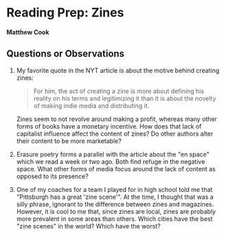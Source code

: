 # Reading Prep: Zines

#### Matthew Cook

## Questions or Observations

1. My favorite quote in the NYT article is about the motive behind creating zines:

   > For him, the act of creating a zine is more about defining his reality on his terms and legitimizing it than it is about the novelty of making indie media and distributing it.

   Zines seem to not revolve around making a profit, whereas many other forms of books have a monetary incentive. How does that lack of capitalist influence affect the content of zines? Do other authors alter their content to be more marketable?

2. Erasure poetry forms a parallel with the article about the "en space" which we read a week or two ago. Both find refuge in the negative space. What other forms of media focus around the lack of content as opposed to its presence?

3. One of my coaches for a team I played for in high school told me that "Pittsburgh has a great 'zine scene'". At the time, I thought that was a silly phrase, ignorant to the difference between zines and magazines. However, it is cool to me that, since zines are local, zines are probably more prevalent in some areas than others. Which cities have the best "zine scenes" in the world? Which have the worst?